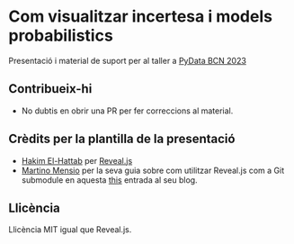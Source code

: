 # Com visualitzar incertesa i models probabilistics
Presentació i material de suport per al taller a [PyData BCN 2023](https://pybcn.org/events/pydatabcn/pydatabcn_2023/#agenda_section)

## Contribueix-hi
* No dubtis en obrir una PR per fer correccions al material.

## Crèdits per la plantilla de la presentació
* [Hakim El-Hattab](https://twitter.com/hakimel) per [Reveal.js](https://github.com/hakimel/reveal.js)
* [Martino Mensio](https://twitter.com/MartinoMensio) per la seva guia sobre com utilitzar Reveal.js com a Git submodule en aquesta [this](https://martinomensio.medium.com/how-to-host-reveal-js-slides-on-github-pages-and-have-a-tidy-repository-1a363944c38d) entrada al seu blog.

## Llicència
Llicència MIT igual que Reveal.js.
